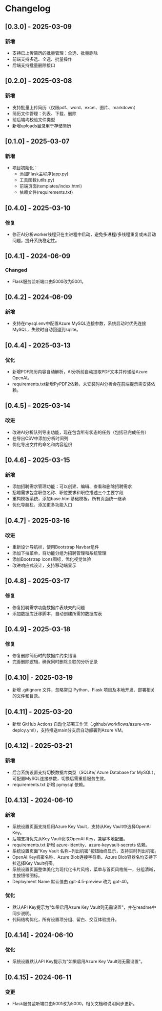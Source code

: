 # Changelog

## [0.3.0] - 2025-03-09
### 新增
- 支持已上传简历的批量管理：全选、批量删除
- 前端支持多选、全选、批量操作
- 后端支持批量删除接口

## [0.2.0] - 2025-03-08
### 新增
- 支持批量上传简历（仅限pdf、word、excel、图片、markdown）
- 简历文件管理：列表、下载、删除
- 前后端均校验文件类型
- 新增uploads目录用于存储简历

## [0.1.0] - 2025-03-07
### 新增
- 项目初始化：
  - 添加Flask主程序(app.py)
  - 工具函数(utils.py)
  - 前端页面(templates/index.html)
  - 依赖文件(requirements.txt)

## [0.4.0] - 2025-03-10
### 修复
- 修正AI分析worker线程只在主进程中启动，避免多进程/多线程重复或未启动问题，提升系统稳定性。

## [0.4.1] - 2024-06-09
### Changed
- Flask服务监听端口由5000改为5001。

## [0.4.2] - 2024-06-09
### 新增
- 支持在mysql.env中配置Azure MySQL连接参数，系统启动时优先连接MySQL，失败时自动回退到sqlite。

## [0.4.4] - 2025-03-13
### 优化
- 新增PDF简历内容自动解析，AI分析前自动提取PDF文本并传递给Azure OpenAI。
- requirements.txt新增PyPDF2依赖，未安装时AI分析会在前端提示需安装依赖。

## [0.4.5] - 2025-03-14
### 改进
- 改进AI分析队列导出功能，现在包含所有状态的任务（包括已完成任务）
- 在导出CSV中添加分析时间列
- 优化导出文件的命名和内容组织

## [0.4.6] - 2025-03-15
### 新增
- 添加招聘需求管理功能：可以创建、编辑、查看和删除招聘需求
- 招聘需求包含职位名称、职位要求和职位描述三个主要字段
- 重构模板系统，添加base.html基础模板，所有页面统一继承
- 优化导航栏，添加更多功能入口

## [0.4.7] - 2025-03-16
### 改进
- 重新设计导航栏，使用Bootstrap Navbar组件
- 添加下拉菜单，将功能分组为招聘管理和系统管理
- 添加Bootstrap Icons图标，优化视觉体验
- 改进响应式设计，支持移动端显示

## [0.4.8] - 2025-03-17
### 修复
- 修复招聘需求功能数据库表缺失的问题
- 添加数据库迁移脚本，自动创建所需的数据库表

## [0.4.9] - 2025-03-18
### 修复
- 修复删除简历时的数据库约束错误
- 完善删除逻辑，确保同时删除关联的分析记录

## [0.4.10] - 2025-03-19
- 新增 .gitignore 文件，忽略常见 Python、Flask 项目及本地开发、部署相关的文件和目录。

## [0.4.11] - 2025-03-20
- 新增 GitHub Actions 自动化部署工作流（.github/workflows/azure-vm-deploy.yml），支持推送main分支后自动部署到Azure VM。

## [0.4.12] - 2025-03-21
### 新增
- 后台系统设置支持切换数据库类型（SQLite/ Azure Database for MySQL），可配置MySQL连接参数，切换后需重启服务生效。
- requirements.txt 新增 pymysql 依赖。

## [0.4.13] - 2024-06-10
### 新增
- 系统设置页面支持启用Azure Key Vault，支持从Key Vault中选择OpenAI Key。
- 后端支持优先从Key Vault获取OpenAI Key，兼容本地配置。
- requirements.txt 新增 azure-identity、azure-keyvault-secrets 依赖。
- 系统设置页面"Key Vault 名称+列出机密"按钮始终显示，支持实时列出机密。
- OpenAI Key机密名称、Azure Blob连接字符串、Azure Blob容器名均支持下拉选择Key Vault机密。
- 系统设置页面整体美化为现代化卡片风格，菜单与首页风格统一，分组清晰，主按钮带图标。
- Deployment Name 默认值由 gpt-4.5-preview 改为 gpt-40。
### 优化
- 默认API Key提示为"如果启用Azure Key Vault则无需设置"，并在readme中同步说明。
- 代码结构优化，所有设置项分组、留白、交互体验提升。

## [0.4.14] - 2024-06-10
### 优化
- 系统设置默认API Key提示为"如果启用Azure Key Vault则无需设置"。

## [0.4.15] - 2024-06-11
### 变更
- Flask服务监听端口由5001改为5000，相关文档和说明同步更新。 